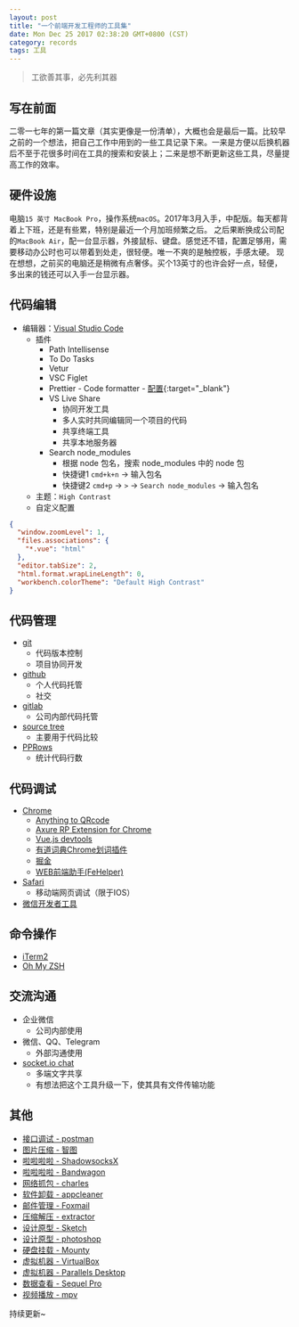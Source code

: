```yaml
---
layout: post
title: "一个前端开发工程师的工具集"
date: Mon Dec 25 2017 02:38:20 GMT+0800 (CST)
category: records
tags: 工具
---
```


> 工欲善其事，必先利其器

## 写在前面
二零一七年的第一篇文章（其实更像是一份清单），大概也会是最后一篇。比较早之前的一个想法，把自己工作中用到的一些工具记录下来。一来是方便以后换机器后不至于花很多时间在工具的搜索和安装上；二来是想不断更新这些工具，尽量提高工作的效率。

## 硬件设施
电脑`15 英寸 MacBook Pro`，操作系统`macOS`。2017年3月入手，中配版。每天都背着上下班，还是有些累，特别是最近一个月加班频繁之后。
之后果断换成公司配的`MacBook Air`，配一台显示器，外接鼠标、键盘。感觉还不错，配置足够用，需要移动办公时也可以带着到处走，很轻便。唯一不爽的是触控板，手感太硬。
现在想想，之前买的电脑还是稍微有点奢侈。买个13英寸的也许会好一点，轻便，多出来的钱还可以入手一台显示器。

## 代码编辑
* 编辑器：[Visual Studio Code](https://code.visualstudio.com/)
  * 插件
    * Path Intellisense
    * To Do Tasks
    * Vetur
    * VSC Figlet
    * Prettier - Code formatter - [配置](/js/.prettierrc.js){:target="_blank"}
    * VS Live Share
      * 协同开发工具
      * 多人实时共同编辑同一个项目的代码
      * 共享终端工具
      * 共享本地服务器
    * Search node_modules
      * 根据 node 包名，搜索 node_modules 中的 node 包
      * 快捷键1 `cmd+k+n` -> 输入包名
      * 快捷键2 `cmd+p` -> `>` -> `Search node_modules` -> 输入包名
  * 主题：`High Contrast`
  * 自定义配置
```json
{
  "window.zoomLevel": 1,
  "files.associations": {
    "*.vue": "html"
  },
  "editor.tabSize": 2,
  "html.format.wrapLineLength": 0,
  "workbench.colorTheme": "Default High Contrast"
}
```

## 代码管理
* [git](https://git-scm.com/)
  * 代码版本控制
  * 项目协同开发
* [github](https://github.com/bigfact)
  * 个人代码托管
  * 社交
* [gitlab](https://about.gitlab.com/)
  * 公司内部代码托管
* [source tree](https://www.sourcetreeapp.com/)
  * 主要用于代码比较
* [PPRows](https://github.com/jkpang/PPRows)
  * 统计代码行数

## 代码调试
* [Chrome](https://www.google.com/chrome/browser/desktop/index.html)
  * [Anything to QRcode](https://chrome.google.com/webstore/detail/anything-to-qrcode/calkaljlpglgogjfcidhlmmlgjnpmnmf)
  * [Axure RP Extension for Chrome](https://chrome.google.com/webstore/detail/axure-rp-extension-for-ch/dogkpdfcklifaemcdfbildhcofnopogp)
  * [Vue.js devtools](https://chrome.google.com/webstore/detail/vuejs-devtools/nhdogjmejiglipccpnnnanhbledajbpd)
  * [有道词典Chrome划词插件](https://chrome.google.com/webstore/detail/%E6%9C%89%E9%81%93%E8%AF%8D%E5%85%B8chrome%E5%88%92%E8%AF%8D%E6%8F%92%E4%BB%B6/eopjamdnofihpioajgfdikhhbobonhbb)
  * [掘金](https://chrome.google.com/webstore/detail/%E6%8E%98%E9%87%91/lecdifefmmfjnjjinhaennhdlmcaeeeb)
  * [WEB前端助手(FeHelper)](https://www.baidufe.com/fehelper)
* [Safari](https://developer.apple.com/safari/tools/)
  * 移动端网页调试（限于IOS）
* [微信开发者工具](https://mp.weixin.qq.com/debug/wxadoc/dev/devtools/download.html)

## 命令操作
* [iTerm2](http://www.iterm2.com/)
* [Oh My ZSH](http://ohmyz.sh/)

## 交流沟通
* 企业微信
  * 公司内部使用
* 微信、QQ、Telegram
  * 外部沟通使用
* [socket.io chat](https://github.com/socketio/socket.io/tree/master/examples/chat)
  * 多端文字共享
  * 有想法把这个工具升级一下，使其具有文件传输功能

## 其他
* [接口调试 - postman](https://www.getpostman.com/)
* [图片压缩 - 智图](http://zhitu.isux.us/)
* [啦啦啦啦 - ShadowsocksX](https://github.com/shadowsocks/ShadowsocksX-NG)
* [啦啦啦啦 - Bandwagon](https://bwh1.net/index.php)
* [网络抓包 - charles](https://www.charlesproxy.com/)
* [软件卸载 - appcleaner](http://freemacsoft.net/appcleaner/)
* [邮件管理 - Foxmail](http://www.foxmail.com/)
* [压缩解压 - extractor](https://fiplab.com/)
* [设计原型 - Sketch](https://www.sketchapp.com/)
* [设计原型 - photoshop](http://www.adobe.com/cn/products/cs6/photoshop.html)
* [硬盘挂载 - Mounty](http://enjoygineering.com/mounty/)
* [虚拟机器 - VirtualBox](https://www.virtualbox.org/)
* [虚拟机器 - Parallels Desktop](https://www.parallels.com/cn/)
* [数据查看 - Sequel Pro](http://www.sequelpro.com/)
* [视频播放 - mpv](https://mpv.io/)

持续更新~
